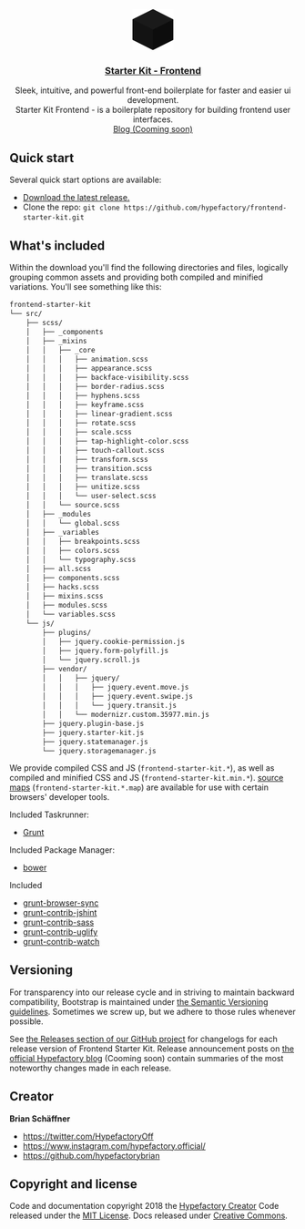 <p align="center">
<a href="https://hypefactory.de/">
    <img src="https://raw.githubusercontent.com/hypefactory/frontend-starter-kit/master/starter-kit-frontend-logo.svg" alt="Starter Kit - Frontend logo" width=72 height=72>
  </a>
  
  <h3 align="center"><a href="https://hypefactory.de/">Starter Kit - Frontend</a></h3>

  <p align="center">
    Sleek, intuitive, and powerful front-end boilerplate for faster and easier ui development.
    <br>
    Starter Kit Frontend - is a boilerplate repository for building frontend user interfaces.
    <br>
    <a href="https://hypefactory.de/">Blog (Cooming soon)</a>
  </p>
</p>


## Quick start

Several quick start options are available:

- [Download the latest release.](https://github.com/hypefactory/frontend-starter-kit/archive/master.zip)
- Clone the repo: `git clone https://github.com/hypefactory/frontend-starter-kit.git`

## What's included

Within the download you'll find the following directories and files, logically grouping common assets and providing both compiled and minified variations. You'll see something like this:

```text
frontend-starter-kit
└── src/
    ├── scss/
    │   ├── _components 
    │   ├── _mixins
    │   │   ├── _core
    │   │   │   ├── animation.scss
    │   │   │   ├── appearance.scss
    │   │   │   ├── backface-visibility.scss
    │   │   │   ├── border-radius.scss
    │   │   │   ├── hyphens.scss
    │   │   │   ├── keyframe.scss
    │   │   │   ├── linear-gradient.scss
    │   │   │   ├── rotate.scss
    │   │   │   ├── scale.scss
    │   │   │   ├── tap-highlight-color.scss
    │   │   │   ├── touch-callout.scss
    │   │   │   ├── transform.scss
    │   │   │   ├── transition.scss
    │   │   │   ├── translate.scss
    │   │   │   ├── unitize.scss        
    │   │   │   └── user-select.scss
    │   │   └── source.scss
    │   ├── _modules
    │   │   └── global.scss
    │   ├── _variables
    │   │   ├── breakpoints.scss
    │   │   ├── colors.scss
    │   │   └── typography.scss
    │   ├── all.scss
    │   ├── components.scss
    │   ├── hacks.scss
    │   ├── mixins.scss
    │   ├── modules.scss
    │   └── variables.scss
    └── js/
        ├── plugins/
        │   ├── jquery.cookie-permission.js
        │   ├── jquery.form-polyfill.js
        │   └── jquery.scroll.js
        ├── vendor/
        │   │   ├── jquery/
        │   │   │   ├── jquery.event.move.js
        │   │   │   ├── jquery.event.swipe.js
        │   │   │   └── jquery.transit.js
        │   │   └── modernizr.custom.35977.min.js               
        ├── jquery.plugin-base.js
        ├── jquery.starter-kit.js
        ├── jquery.statemanager.js
        └── jquery.storagemanager.js
```

We provide compiled CSS and JS (`frontend-starter-kit.*`), as well as compiled and minified CSS and JS (`frontend-starter-kit.min.*`). [source maps](https://developers.google.com/web/tools/chrome-devtools/debug/readability/source-maps) (`frontend-starter-kit.*.map`) are available for use with certain browsers' developer tools.

Included Taskrunner:
- [Grunt](https://gruntjs.com/getting-started)

Included Package Manager:
- [bower](https://bower.io/)

Included
- [grunt-browser-sync](https://www.npmjs.com/package/grunt-browser-sync)
- [grunt-contrib-jshint](https://www.npmjs.com/package/grunt-contrib-jshint)
- [grunt-contrib-sass](https://www.npmjs.com/package/grunt-contrib-sass)
- [grunt-contrib-uglify](https://www.npmjs.com/package/grunt-contrib-uglify)
- [grunt-contrib-watch](https://www.npmjs.com/package/grunt-contrib-watch)

## Versioning

For transparency into our release cycle and in striving to maintain backward compatibility, Bootstrap is maintained under [the Semantic Versioning guidelines](https://semver.org/). Sometimes we screw up, but we adhere to those rules whenever possible.

See [the Releases section of our GitHub project](https://github.com/hypefactory/frontend-starter-kit/releases) for changelogs for each release version of Frontend Starter Kit. Release announcement posts on [the official Hypefactory blog](https://hypefactory.de/) (Cooming soon) contain summaries of the most noteworthy changes made in each release.

## Creator

**Brian Schäffner**

- <https://twitter.com/HypefactoryOff>
- <https://www.instagram.com/hypefactory.official/>
- <https://github.com/hypefactorybrian>

## Copyright and license

Code and documentation copyright 2018 the [Hypefactory Creator](https://hypefactory.de) Code released under the [MIT License](https://github.com/hypefactory/frontend-starter-kit/blob/master/LICENSE). Docs released under [Creative Commons](https://github.com/hypefactory/frontend-starter-kit/blob/master/docs/LICENSE).